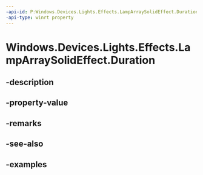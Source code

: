 ```yaml
---
-api-id: P:Windows.Devices.Lights.Effects.LampArraySolidEffect.Duration
-api-type: winrt property
---
```


<!-- Property syntax.
public TimeSpan Duration { get;  set; }
-->

# Windows.Devices.Lights.Effects.LampArraySolidEffect.Duration

## -description

## -property-value

## -remarks

## -see-also

## -examples


